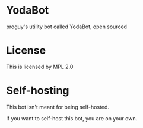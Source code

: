 # YodaBot
proguy's utility bot called YodaBot, open sourced

# License
This is licensed by MPL 2.0

# Self-hosting
This bot isn't meant for being self-hosted. 

If you want to self-host this bot, you are on your own.